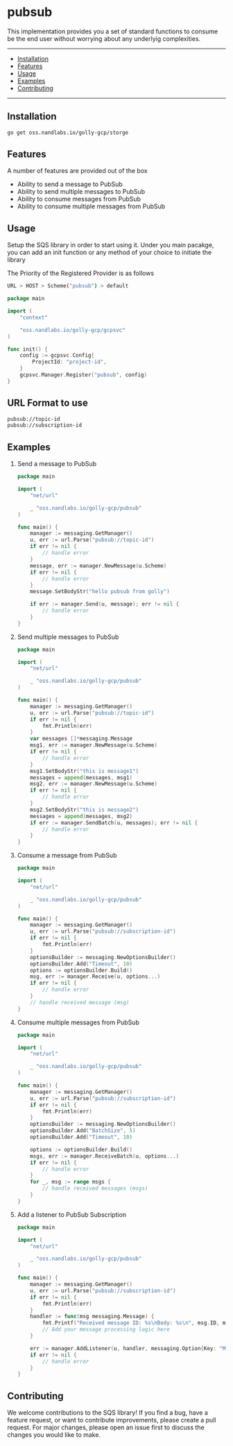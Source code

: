 # pubsub

This implementation provides you a set of standard functions to consume be the end user without worrying about any underlyig complexities.

---

- [Installation](#installation)
- [Features](#features)
- [Usage](#usage)
- [Examples](#examples)
- [Contributing](#contributing)

---

## Installation

```bash
go get oss.nandlabs.io/golly-gcp/storge
```

## Features

A number of features are provided out of the box

- Ability to send a message to PubSub
- Ability to send multiple messages to PubSub
- Ability to consume messages from PubSub
- Ability to consume multiple messages from PubSub

## Usage

Setup the SQS library in order to start using it.
Under you main pacakge, you can add an init function or any method of your choice to initiate the library

The Priority of the Registered Provider is as follows

```bash
URL > HOST > Scheme("pubsub") > default
```

```go
package main

import (
    "context"

    "oss.nandlabs.io/golly-gcp/gcpsvc"
)

func init() {
    config := gcpsvc.Config{
        ProjectId: "project-id",
    }
    gcpsvc.Manager.Register("pubsub", config)
}
```

## URL Format to use

```bash
pubsub://topic-id
pubsub://subscription-id
```

## Examples

1. Send a message to PubSub

    ```go
    package main

    import (
        "net/url"

        _ "oss.nandlabs.io/golly-gcp/pubsub"
    )

    func main() {
        manager := messaging.GetManager()
        u, err := url.Parse("pubsub://topic-id")
        if err != nil {
            // handle error
        }
        message, err := manager.NewMessage(u.Scheme)
        if err != nil {
            // handle error
        }
        message.SetBodyStr("hello pubsub from golly")

        if err := manager.Send(u, message); err != nil {
            // handle error
        }
    } 
    ```

2. Send multiple messages to PubSub

    ```go
    package main

    import (
        "net/url"

        _ "oss.nandlabs.io/golly-gcp/pubsub"
    )
    
    func main() {
        manager := messaging.GetManager()
        u, err := url.Parse("pubsub://topic-id")
        if err != nil {
            fmt.Println(err)
        }
        var messages []*messaging.Message
        msg1, err := manager.NewMessage(u.Scheme)
        if err != nil {
            // handle error
        }
        msg1.SetBodyStr("this is message1")
        messages = append(messages, msg1)
        msg2, err := manager.NewMessage(u.Scheme)
        if err != nil {
            // handle error
        }
        msg2.SetBodyStr("this is message2")
        messages = append(messages, msg2)
        if err := manager.SendBatch(u, messages); err != nil {
            // handle error
        }
    }
    ```

3. Consume a message from PubSub

    ```go
    package main

    import (
        "net/url"

        _ "oss.nandlabs.io/golly-gcp/pubsub"
    )
    
    func main() {
        manager := messaging.GetManager()
        u, err := url.Parse("pubsub://subscription-id")
        if err != nil {
            fmt.Println(err)
        }
        optionsBuilder := messaging.NewOptionsBuilder()
        optionsBuilder.Add("Timeout", 10)
        options := optionsBuilder.Build()
        msg, err := manager.Receive(u, options...)
        if err != nil {
            // handle error
        }
        // handle received message (msg)
    }
    ```

4. Consume multiple messages from PubSub

    ```go
    package main

    import (
        "net/url"

        _ "oss.nandlabs.io/golly-gcp/pubsub"
    )
    
    func main() {
        manager := messaging.GetManager()
        u, err := url.Parse("pubsub://subscription-id")
        if err != nil {
            fmt.Println(err)
        }
        optionsBuilder := messaging.NewOptionsBuilder()
        optionsBuilder.Add("BatchSize", 5)
        optionsBuilder.Add("Timeout", 10)

        options := optionsBuilder.Build()
        msgs, err := manager.ReceiveBatch(u, options...)
        if err != nil {
            // handle error
        }
        for _, msg := range msgs {
            // handle received messages (msgs)
        }
    }
    ```

5. Add a listener to PubSub Subscription

    ```go
    package main

    import (
        "net/url"

        _ "oss.nandlabs.io/golly-gcp/pubsub"
    )
    
    func main() {
        manager := messaging.GetManager()
        u, err := url.Parse("pubsub://subscription-id")
        if err != nil {
            fmt.Println(err)
        }
        handler := func(msg messaging.Message) {
            fmt.Printf("Received message ID: %s\nBody: %s\n", msg.ID, msg.Body)
            // Add your message processing logic here
        }

        err := manager.AddListener(u, handler, messaging.Option{Key: "MaxMessages", Value: int32(5)}, messaging.Option{Key: "WaitTime", Value: int32(10)})
        if err != nil {
            // handle error
        }
    }
    ```

## Contributing

We welcome contributions to the SQS library! If you find a bug, have a feature request, or want to contribute improvements, please create a pull request. For major changes, please open an issue first to discuss the changes you would like to make.
